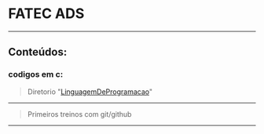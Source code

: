 # FATEC ADS
------
## Conteúdos:
### codigos em c:
> Diretorio "[LinguagemDeProgramacao](LinguagemDeProgramacao)"
------
> Primeiros treinos com git/github
------